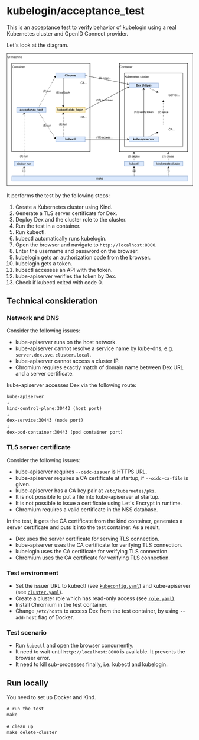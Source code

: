# kubelogin/acceptance_test

This is an acceptance test to verify behavior of kubelogin using a real Kubernetes cluster and OpenID Connect provider.

Let's look at the diagram.

![diagram](../docs/acceptance-test-diagram.svg)

It performs the test by the following steps:

1. Create a Kubernetes cluster using Kind.
1. Generate a TLS server certificate for Dex.
1. Deploy Dex and the cluster role to the cluster.
1. Run the test in a container.
1. Run kubectl.
1. kubectl automatically runs kubelogin.
1. Open the browser and navigate to `http://localhost:8000`.
1. Enter the username and password on the browser.
1. kubelogin gets an authorization code from the browser.
1. kubelogin gets a token.
1. kubectl accesses an API with the token.
1. kube-apiserver verifies the token by Dex.
1. Check if kubectl exited with code 0.


## Technical consideration

### Network and DNS

Consider the following issues:

- kube-apiserver runs on the host network.
- kube-apiserver cannot resolve a service name by kube-dns, e.g. `server.dex.svc.cluster.local`.
- kube-apiserver cannot access a cluster IP.
- Chromium requires exactly match of domain name between Dex URL and a server certificate.

kube-apiserver accesses Dex via the following route:

```
kube-apiserver
↓
kind-control-plane:30443 (host port)
↓
dex-service:30443 (node port)
↓
dex-pod-container:30443 (pod container port)
```

### TLS server certificate

Consider the following issues:

- kube-apiserver requires `--oidc-issuer` is HTTPS URL.
- kube-apiserver requires a CA certificate at startup, if `--oidc-ca-file` is given.
- kube-apiserver has a CA key pair at `/etc/kubernetes/pki`.
- It is not possible to put a file into kube-apiserver at startup.
- It is not possible to issue a certificate using Let's Encrypt in runtime.
- Chromium requires a valid certificate in the NSS database.

In the test, it gets the CA certificate from the kind container, generates a server certificate and puts it into the test container.
As a result,

- Dex uses the server certificate for serving TLS connection.
- kube-apiserver uses the CA certificate for verifying TLS connection.
- kubelogin uses the CA certificate for verifying TLS connection.
- Chromium uses the CA certificate for verifying TLS connection.

### Test environment

- Set the issuer URL to kubectl (see [`kubeconfig.yaml`](kubeconfig.yaml)) and kube-apiserver (see [`cluster.yaml`](cluster.yaml)).
- Create a cluster role which has read-only access (see [`role.yaml`](role.yaml)).
- Install Chromium in the test container.
- Change `/etc/hosts` to access Dex from the test container, by using `--add-host` flag of Docker.

### Test scenario

- Run `kubectl` and open the browser concurrently.
- It need to wait until `http://localhost:8000` is available. It prevents the browser error.
- It need to kill sub-processes finally, i.e. kubectl and kubelogin.


## Run locally

You need to set up Docker and Kind.

```shell script
# run the test
make

# clean up
make delete-cluster
```
